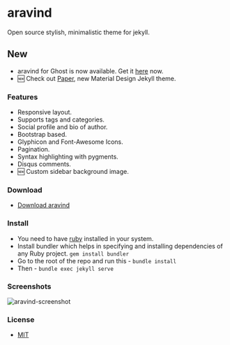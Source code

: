 aravind
=====

Open source stylish, minimalistic theme for jekyll.  

## New
- aravind for Ghost is now available. Get it [here](https://github.com/dbtek/aravind-ghost) now.
- :new: Check out [Paper](https://github.com/dbtek/paper), new Material Design Jekyll theme.

### Features
- Responsive layout.
- Supports tags and categories.
- Social profile and bio of author.
- Bootstrap based.
- Glyphicon and Font-Awesome Icons.
- Pagination.
- Syntax highlighting with pygments.
- Disqus comments.
- :new: Custom sidebar background image.


### Download
* [Download aravind](https://github.com/dbtek/aravind/archive/master.zip)

### Install
- You need to have [ruby](https://www.ruby-lang.org/en/documentation/installation/) installed in your system.
- Install bundler which helps in specifying and installing dependencies of any Ruby project. ```gem install bundler```
- Go to the root of the repo and run this - ```bundle install```
- Then - ```bundle exec jekyll serve```

### Screenshots
![aravind-screenshot](assets/media/aravind-ss.png)

### License
- [MIT](http://opensource.org/licenses/MIT)


